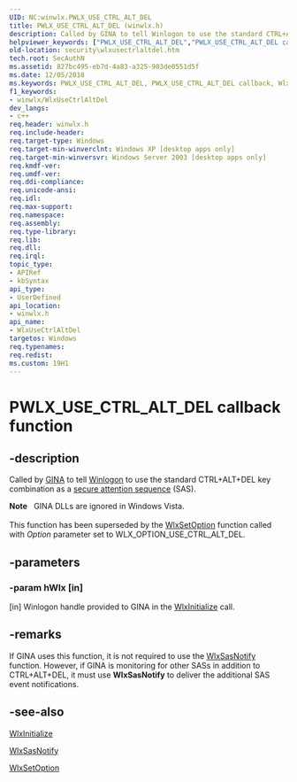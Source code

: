 ```yaml
---
UID: NC:winwlx.PWLX_USE_CTRL_ALT_DEL
title: PWLX_USE_CTRL_ALT_DEL (winwlx.h)
description: Called by GINA to tell Winlogon to use the standard CTRL+ALT+DEL key combination as a secure attention sequence (SAS).helpviewer_keywords: ["PWLX_USE_CTRL_ALT_DEL","PWLX_USE_CTRL_ALT_DEL callback","WlxUseCtrlAltDel","WlxUseCtrlAltDel callback function [Security]","_gina_wlxusectrlaltdel","security.wlxusectrlaltdel","winwlx/WlxUseCtrlAltDel"]
old-location: security\wlxusectrlaltdel.htm
tech.root: SecAuthN
ms.assetid: 827bc495-eb7d-4a83-a325-903de0551d5f
ms.date: 12/05/2018
ms.keywords: PWLX_USE_CTRL_ALT_DEL, PWLX_USE_CTRL_ALT_DEL callback, WlxUseCtrlAltDel, WlxUseCtrlAltDel callback function [Security], _gina_wlxusectrlaltdel, security.wlxusectrlaltdel, winwlx/WlxUseCtrlAltDel
f1_keywords:
- winwlx/WlxUseCtrlAltDel
dev_langs:
- c++
req.header: winwlx.h
req.include-header: 
req.target-type: Windows
req.target-min-winverclnt: Windows XP [desktop apps only]
req.target-min-winversvr: Windows Server 2003 [desktop apps only]
req.kmdf-ver: 
req.umdf-ver: 
req.ddi-compliance: 
req.unicode-ansi: 
req.idl: 
req.max-support: 
req.namespace: 
req.assembly: 
req.type-library: 
req.lib: 
req.dll: 
req.irql: 
topic_type:
- APIRef
- kbSyntax
api_type:
- UserDefined
api_location:
- winwlx.h
api_name:
- WlxUseCtrlAltDel
targetos: Windows
req.typenames: 
req.redist: 
ms.custom: 19H1
---
```


# PWLX_USE_CTRL_ALT_DEL callback function


## -description


Called by <a href="https://docs.microsoft.com/windows/desktop/SecGloss/g-gly">GINA</a> to tell <a href="https://docs.microsoft.com/windows/desktop/SecGloss/w-gly">Winlogon</a> to use the standard CTRL+ALT+DEL key combination as a <a href="https://docs.microsoft.com/windows/desktop/SecGloss/s-gly">secure attention sequence</a> (SAS).
<div class="alert"><b>Note</b>   GINA DLLs are ignored in Windows Vista.</div><div> </div>This function has been superseded by the 
<a href="https://docs.microsoft.com/windows/desktop/api/winwlx/nc-winwlx-pwlx_set_option">WlxSetOption</a> function called with <i>Option</i> parameter set to WLX_OPTION_USE_CTRL_ALT_DEL.


## -parameters




### -param hWlx [in]

[in] Winlogon handle provided to GINA in the <a href="https://docs.microsoft.com/windows/desktop/api/winwlx/nf-winwlx-wlxinitialize">WlxInitialize</a> call.


## -remarks



If GINA uses this function, it is not required to use the 
<a href="https://docs.microsoft.com/windows/desktop/api/winwlx/nc-winwlx-pwlx_sas_notify">WlxSasNotify</a> function. However, if GINA is monitoring for other SASs in addition to CTRL+ALT+DEL, it must use <b>WlxSasNotify</b> to deliver the additional SAS event notifications.




## -see-also




<a href="https://docs.microsoft.com/windows/desktop/api/winwlx/nf-winwlx-wlxinitialize">WlxInitialize</a>



<a href="https://docs.microsoft.com/windows/desktop/api/winwlx/nc-winwlx-pwlx_sas_notify">WlxSasNotify</a>



<a href="https://docs.microsoft.com/windows/desktop/api/winwlx/nc-winwlx-pwlx_set_option">WlxSetOption</a>
 

 

